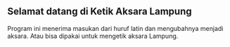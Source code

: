 ## Selamat datang di Ketik Aksara Lampung

Program ini menerima masukan dari huruf latin dan mengubahnya menjadi aksara. Atau bisa dipakai untuk mengetik aksara Lampung.
